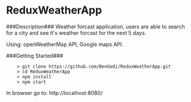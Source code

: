 # ReduxWeatherApp

###Description###
Weather forcast application, users are able to search for a city and see it's weather forcast for the next 5 days.

Using: openWeatherMap API, Google maps API.

###Getting Started###

```
	> git clone https://github.com/BenGedi/ReduxWeatherApp.git
	> cd ReduxWeatherApp
	> npm install
	> npm start
```
In browser go to: http://localhost:8080/
